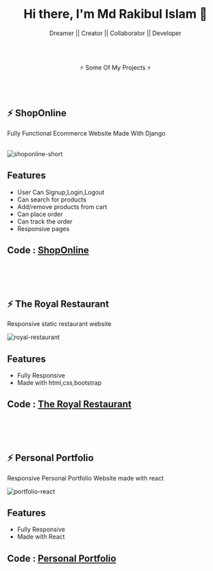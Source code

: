 <h1 align="center">
Hi there, I'm Md Rakibul Islam 👋
</h1>

<p align="center">
Dreamer || Creator || Collaborator || Developer

</p>

<br>
<br>
<p align="center">
⚡ Some Of My Projects ⚡
</p>

<br>
<br>


## ⚡ ShopOnline

Fully Functional Ecommerce Website Made With Django
<br>
<br>


![shoponline-short](https://user-images.githubusercontent.com/50355854/127045715-52b29d83-3940-4db7-9135-ee69de35e082.gif)

## Features

- User Can Signup,Login,Logout
- Can search for products
- Add/remove products from cart
- Can place order
- Can track the order
- Responsive pages

## Code : [ShopOnline](https://github.com/rak1b/ShopOnline/tree/master/Django/ShopOnline)

<br>
<br>
<br>


## ⚡ The Royal Restaurant

Responsive static restaurant website
<br>


![royal-restaurant](https://user-images.githubusercontent.com/50355854/127050751-4ba7013b-2403-4adf-9d14-51776c6b76ce.gif)

## Features

- Fully Responsive
- Made with html,css,bootstrap

## Code : [The Royal Restaurant](https://github.com/rak1b/The-Royal-Restaurant)

<br>
<br>
<br>


## ⚡ Personal Portfolio 
Responsive Personal Portfolio Website made with react
<br>


![portfolio-react](https://user-images.githubusercontent.com/50355854/127054345-8a0a49e8-6807-434d-ae94-5e2e8d8f11aa.gif)

## Features

- Fully Responsive
- Made with React

## Code : [Personal Portfolio ](https://github.com/rak1b/)


